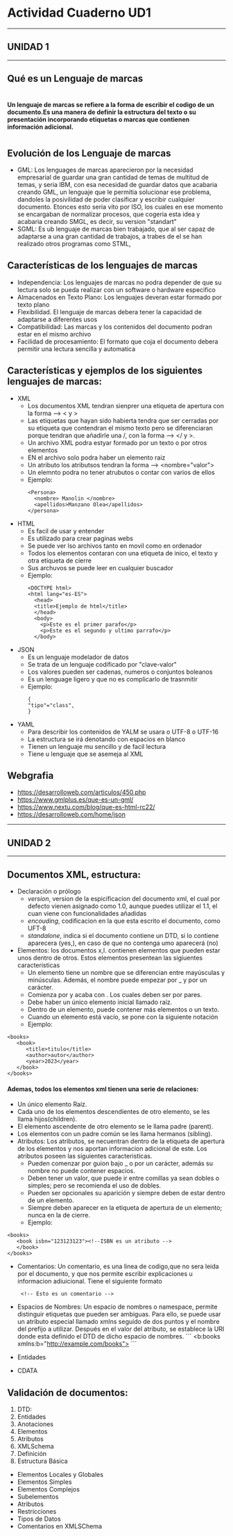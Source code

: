 # **Actividad Cuaderno UD1**
---
## UNIDAD 1
---
## Qué es un Lenguaje de marcas
#
#### Un lenguaje de marcas se refiere a la forma de escribir el codigo de un documento.Es una manera de definir la estructura del texto o su presentación incorporando etiquetas o marcas que contienen información adicional.
#
## Evolución de los Lenguaje de marcas
- GML: Los lenguages de marcas aparecieron por la necesidad empresarial de guardar una gran cantidad de temas de multitud de temas, y seria IBM, con esa necesidad de guardar datos que acabaria creando GML, un lenguaje que le permitia solucionar ese problema, dandoles la posivilidad de poder clasificar y escribir cualquier documento. Etonces esto seria vito por ISO, los cuales en ese momento se encargaban de normalizar procesos, que cogeria esta idea y acabaria creando SMGL, es decir, su version "standart"
- SGML: Es ub lenguaje de marcas bien trabajado, que al ser capaz de adaptarse a una gran cantidad de trabajos, a trabes de el se han realizado otros programas como STML, 
## Características de los lenguajes de marcas
  - Independencia: Los lenguajes de marcas no podra depender de que su lectura solo se pueda realizar con un software o hardware especifico
  - Almacenados en Texto Plano: Los lenguajes deveran estar formado por texto plano
  - Flexibilidad. El lenguaje de marcas debera tener la capacidad de adaptarse a diferentes usos
  - Compatibilidad: Las marcas y los contenidos del documento podran estar en el mismo archivo
  - Facilidad de procesamiento: El formato que coja el documento debera permitir una lectura sencilla y automatica
## Características y ejemplos de los siguientes lenguajes de marcas:
- XML
  - Los documentos XML tendran sienprer una etiqueta de apertura con la forma --> < y >
  - Las etiquetas que hayan sido habierta tendra que ser cerradas por su etiqueta que contendran el mismo texto pero se diferenciaran porque tendran que añadirle una /, con la forma --> </ y >.
  - Un archivo XML podra estyar formado por un texto o por otros elementos 
  - EN el archivo solo podra haber un elemento raiz
  - Un atributo los atributsos tendran la forma --> <nombre="valor">
  - Un elemnto podra no tener atrubutos o contar con varios de ellos
  - Ejemplo:
    ```
    <Persona>
      <nombre> Manolin </nombre>
      <apellidos>Manzano Olea</apellidos>
    </persona>
    ```
- HTML
  - Es facil de usar y entender
  - Es utilizado para crear paginas webs
  - Se puede ver lso archivos tanto en movil como en ordenador
  - Todos los elementos contaran con una etiqueta de inico, el texto y otra etiqueta de cierre
  - Sus archuvos se puede leer en cualquier buscador
  - Ejemplo:
    ```
    <DOCTYPE html>
    <html lang="es-ES">
      <head>
      <title>Ejemplo de html</title>
      </head>
      <body>
        <p>Este es el primer parafo</p>
        <p>Este es el segundo y ultimo parrafo</p>
      </body>
    ```
- JSON
  - Es un lenguaje modelador de datos
  - Se trata de un lenguaje codificado por "clave-valor"
  - Los valores pueden ser cadenas, numeros o conjuntos boleanos
  - Es un lenguage ligero y que no es complicarlo de trasnmitir
  - Ejemplo:
    ```
    {
    "tipo"="class",
    }
    ```
- YAML
  - Para describir los contenidos de YALM se usara o UTF-8 o UTF-16
  - La estructura se irá denotando con espacios en blanco
  - Tienen un lenguaje mu sencillo y de facil lectura
  - Tiene u lenguaje que se asemeja al XML
## Webgrafia
- https://desarrolloweb.com/articulos/450.php
- https://www.gmlplus.es/que-es-un-gml/
- https://www.nextu.com/blog/que-es-html-rc22/
- https://desarrolloweb.com/home/json
---
## UNIDAD 2
---
## Documentos XML, estructura:
- Declaración o prólogo
  - *version*, version de la espicificacion del documento xml, el cual por defecto vienen asignado como 1.0, aunque puedes utilizar el 1.1, el cuan viene con funcionalidades añadidas
  - *encouding*, codificacion en la que esta escrito el documento, como UFT-8
  - *standalone*, indica si el documento contiene un DTD, si lo contiene aparecera (yes,), en caso de que no contenga umo aparecerá (no)
- Elementos: los documentos x,l. contienen elementos que pueden estar unos dentro de otros. Estos elementos presentean las sigiuentes caracteristicas
  - Un elemento tiene un nombre que se diferencian entre mayúsculas y minúsculas. Además, el nombre puede empezar por _ y por un carácter.
  - Comienza por <nombre> y acaba con </nombre>. Los cuales deben ser por pares.
  - Debe haber un único elemento inicial llamado raíz.
  - Dentro de un elemento, puede contener más elementos o un texto.
  - Cuando un elemento está vacío, se pone con la siguiente notación <nombre/>
  - Ejemplo:
```
<books>
   <book>
      <title>titulo</title>
      <author>autor</author>
      <year>2023</year>
   </book>
</books>
```
  #### Ademas, todos los elementos xml tienen una serie de relaciones:
  - Un único elemento Raíz.
  - Cada uno de los elementos descendientes de otro elemento, se les llama hijos(children).
  - El elemento ascendente de otro elemento se le llama padre (parent).
  - Los elementos con un padre común se les llama hermanos (sibling).
- Atributos: Los atributos, se necuentran dentro de la etiqueta de apertura de los elementos y nos aportan informacion adicional de este. Los atributos poseen las siguientes caracteristicas.
  - Pueden comenzar por guion bajo _ o por un carácter, además su nombre no puede contener espacios.
  - Deben tener un valor, que puede ir entre comillas ya sean dobles o simples; pero se recomienda el uso de dobles.
  - Pueden ser opcionales su aparición y siempre deben de estar dentro de un elemento.
  - Siempre deben aparecer en la etiqueta de apertura de un elemento; nunca en la de cierre.
  - Ejemplo:
```
<books>
   <book isbn="123123123"><!--ISBN es un atributo -->
   </book>
</books>
```
- Comentarios: Un comentario, es una linea de codigo,que no sera leida por el documento, y que nos permite escribir explicaciones u informacion adiuicional. Tiene el siguiente formato
  ```
   <!-- Esto es un comentario -->
  ```
- Espacios de Nombres: Un espacio de nombres o namespace, permite distinguir etiquetas que pueden ser ambiguas. Para ello, se puede usar un atributo especial llamado xmlns seguido de dos puntos y el nombre del prefijo a utilizar. Después en el valor del atributo, se establece la URI donde esta definido el DTD de dicho espacio de nombres.
´´´
<b:books xmlns:b="http://example.com/books">
´´´

- Entidades
- CDATA
## Validación de documentos:
1. DTD:
2. Entidades
3. Anotaciones
4. Elementos
5. Atributos
6. XMLSchema
7. Definición
8. Estructura Básica
- Elementos Locales y Globales
- Elementos Simples
- Elementos Complejos
- Subelementos
- Atributos
- Restricciones
- Tipos de Datos
- Comentarios en XMLSChema
